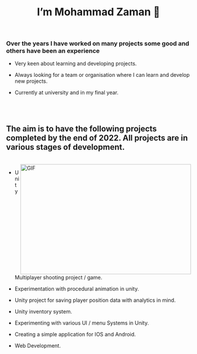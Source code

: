 <h1 align="center"> I’m Mohammad Zaman 👋 </H1>

<br>

<h3> Over the years I have worked on many projects some good and others have been an experience </h3>

 
* Very keen about learning and developing projects. 

* Always looking for a team or organisation where I can learn and develop new projects. 

* Currently at university and in my final year. 


<br><br>

<h2> The aim is to have the following projects completed by the end of 2022. All projects are in various stages of development. </h2>
<br>

<img align="right" alt="GIF" src="https://media.giphy.com/media/iIqmM5tTjmpOB9mpbn/giphy.gif" width="465" height="300" />

* Unity Multiplayer shooting project / game.

* Experimentation with procedural animation in unity. 

* Unity project for saving player position data with analytics in mind. 

* Unity inventory system. 

* Experimenting with various UI / menu Systems in Unity.  

* Creating a simple application for IOS and Android. 
 
* Web Development. 


